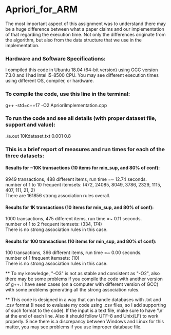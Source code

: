 # Apriori_for_ARM

The most important aspect of this assignment was to understand there may be a huge difference between what a paper claims and our implementation of that regarding the execution time. Not only the differences originate from the algorithm, but also from the data structure that we use in the implementation.

### Hardware and Software Specifications:
I compiled this code in Ubuntu 18.04 (64-bit version) using GCC version 7.3.0 and I had Intel i5-8500 CPU.
You may see different execution times using different OS, compiler, or hardware.

### To compile the code, use this line in the terminal:
g++ -std=c++17 -O2 AprioriImplementation.cpp

### To run the code and see all details (with proper dataset file, support and value):
./a.out 10Kdataset.txt 0.001 0.8

### This is a brief report of measures and run times for each of the three datasets:

#### Results for \~10K transactions (10 items for min_sup, and 80% of conf):
9949 transactions, 488 different items, run time =~ 12.74 seconds.  
number of 1 to 10 frequent itemsets: (472, 24085, 8049, 3786, 2329, 1115, 407, 111, 21, 2)  
There are 161856 strong association rules overall.


#### Results for 1K transactions (10 items for min_sup, and 80% of conf):
1000 transactions, 475 different items, run time =~ 0.11 seconds.  
number of 1 to 2 frequent itemsets: (334, 174)  
There is no strong association rules in this case.


#### Results for 100 transactions (10 items for min_sup, and 80% of conf):
100 transactions, 366 different items, run time =~ 0.00 seconds.  
number of 1 frequent itemsets: (10)  
There is no strong association rules in this case.


** To my knowledge, "-O3" is not as stable and consistent as "-O2", also there
   may be some problems if you compile the code with another version of g++. I
   have seen cases (on a computer with different version of GCC) with some 
   problems generating all the strong association rules.

** This code is designed in a way that can handle databases with .txt and .csv
   format (I need to evaluate my code using .csv files, so I add supporting of
   such format to the code). If the input is a text file, make sure to have '\n'
   at the end of each line. Also it should follow UTF-8 and Unix(LF) to work
   properly. Since there is a discrepancy between Windows and Linux for this
   matter, you may see problems if you use improper database file.
